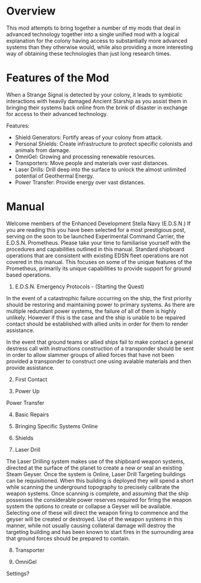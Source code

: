 # Overview

This mod attempts to bring together a number of my mods that deal in advanced technology together into a single unified mod with a logical explanation for the colony having access to substantially more advanced systems than they otherwise would, while also providing a more interesting way of obtaining these technologies than just long research times.


# Features of the Mod

When a Strange Signal is detected by your colony, it leads to symbiotic interactions with heavily damaged Ancient Starship as you assist them in bringing their systems back online from the brink of disaster in exchange for access to their advanced technology. 

Features:
* Shield Generators: Fortify areas of your colony from attack.
* Personal Shields: Create infrastructure to protect specific colonists and animals from damage.
* OmniGel: Growing and processing renewable resources.
* Transporters: Move people and materials over vast distances.
* Laser Drills: Drill deep into the surface to unlock the almost unlimited potential of Geothermal Energy.
* Power Transfer: Provide energy over vast distances.


# Manual 

Welcome members of the Enhanced Development Stella Navy (E.D.S.N.)
If you are reading this you have been selected for a most prestigious post, serving on the soon to be launched Experimental Command Carrier, the E.D.S.N. Prometheus.
Please take your time to familiarise yourself with the procedures and capabilities outlined in this manual. Standard shipboard operations that are consistent with existing EDSN fleet operations are not covered in this manual. This focuses on some of the unique features of the Prometheus, primarily its unique capabilities to provide support for ground based operations.


1. E.D.S.N. Emergency Protocols - (Starting the Quest)

In the event of a catastrophic failure occurring on the ship, the first priority should be restoring and maintaining power to primary systems. As there are multiple redundant power systems, the failure of all of them is highly unlikely. However if this is the case and the ship is unable to be repaired contact should be established with allied units in order for them to render assistance.

In the event that ground teams or allied ships fail to make contact a general destress call with instructions construction of a transponder should be sent in order to allow slammer groups of allied forces that have not been provided a transponder to construct one using avalable materials and then provide assistance.

2. First Contact



3. Power Up

Power Transfer

4. Basic Repairs

5. Bringing Specific Systems Online

6. Shields 


7. Laser Drill

The Laser Drilling system makes use of the shipboard weapon systems, directed at the surface of the planet to create a new or seal an existing Steam Geyser.
Once the system is Online, Laser Drill Targeting buildings can be requisitioned. 
When this building is deployed they will spend a short while scanning the underground topography to precisely calibrate the weapon systems. 
Once scanning is complete, and assuming that the ship possesses the considerable power reserves required for firing the weapon system the options to create or collapse a Geyser will be available. 
Selecting one of these will direct the weapon firing to commence and the geyser will be created or destroyed.
Use of the weapon systems in this manner, while not usually causing collateral damage will destroy the targeting building and has been known to start fires in the surrounding area that ground forces should be prepared to contain.


8. Transporter

9. OmniGel
 

Settings?
